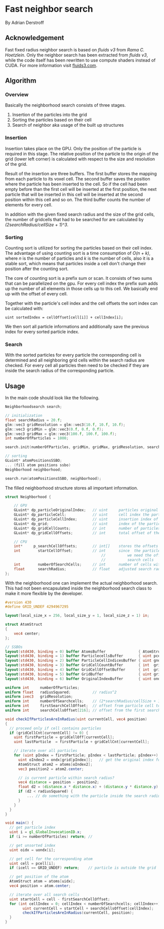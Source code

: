# Fast neighbor search
By Adrian Derstroff

## Acknowledgement
Fast fixed radius neighbor search is based on *fluids v3* from *Rama C. Hoetzlein*. 
Only the neighbor search has been extracted from *fluids v3*, while the code itself has been rewritten to use compute shaders instead of CUDA. For more information visit [fluids3.com](http://fluids3.com).

## Algorithm
### Overview
Basically the neighborhood search consists of three stages.
1. Insertion of the particles into the grid
2. Sorting the particles based on their cell
3. Search of neighbor aka usage of the built up structures

### Insertion
Insertion takes place on the GPU. Only the position of the particle is required in this stage. The relative position of the particle to the origin of the grid (lower left corner) is calculated with respect to the size and resolution of the grid.

Result of the insertion are three buffers. The first buffer stores the mapping from each particle to its voxel cell. The second buffer saves the position where the particle has been inserted to the cell. So if the cell had been empty before than the first cell will be inserted at the first position, the next particle that will be inserted in this cell will be inserted at the second position within this cell and so on. The third buffer counts the number of elements for every cell. 

In addition with the given fixed search radius and the size of the grid cells, the number of gridcells that had to be searched for are calculated by *(2searchRadius/cellSize + 1)^3*.

### Sorting
Counting sort is utilized for sorting the particles based on their cell index.
The advantage of using counting sort is a time consumption of *O(n + k)*, where *n* is the number of particles and *k* is the number of cells, also it is a stable sort, which means that particles inside a cell don't change their position after the counting sort.

The core of counting sort is a prefix sum or scan. It consists of two sums that can be parallelized on the gpu. For every cell index the prefix sum adds up the number of all elements in those cells up to this cell. We basically end up with the offset of every cell.

Together with the particle's cell index and the cell offsets the sort index can be calculated with:

```
uint sortedIndex = cellOffset[cell[i]] + cellIndex[i];
```

We then sort all particle informations and additionally save the previous index for every sorted particle index.

### Search
With the sorted particles for every particle the corresponding cell is determined and all neighboring grid cells within the search radius are checked.
For every cell all particles then need to be checked if they are inside the search radius of the corresponding particle.

## Usage
In the main code should look like the following.

```C++
Neighborhoodsearch search;

// initialization
float searchRadius = 20.f;
glm::vec3 gridResolution = glm::vec3(10.f, 10.f, 10.f);
glm::vec3 gridMin = glm::vec3(0.f, 0.f, 0.f);
glm::vec3 gridMax = glm::vec3(100.f, 100.f, 100.f);
int numberOfParticles = 1000;

search.init(numberOfParticles, gridMin, gridMax, gridResolution, searchRadius);

// sorting
GLuint* atomPositionsSSBO;
... (fill atom positions ssbo)
Neighborhood neighborhood;

search.run(atomPositionsSSBO, neighborhood);
```

The filled neighborhood structure stores all important information.

```C++
struct Neighborhood {

	// GPU
	GLuint* dp_particleOriginalIndex;   // uint     particles original index before the counting sort
	GLuint* dp_particleCell;            // uint     cell index the particle is in
	GLuint* dp_particleCellIndex;       // uint     insertion index of the particle inside the cell
	GLuint* dp_grid;                    // uint     index of the particle after sorting
	GLuint* dp_gridCellCounts;          // int      number of particles that are in the respective cell
	GLuint* dp_gridCellOffsets;         // int      total offset of the starting point of the respective cell

	// CPU
	int*     p_searchCellOffsets;       // int[]    stores the offsets for all cells that have to be searched
	int        startCellOffset;         // int      since  the particle is always in the center of the search cells
		                              		//          we need the offset of the cell with the lowest index within those
		                              		//          search cells
	int        numberOfSearchCells;     // int      number of cells within the search radius
	float      searchRadius;            // float    adjusted search radius
};
```

With the neighborhood one can implement the actual neighborhood search. This had not been encapsulated inside the neighborhood search class to make it more flexible by the developer.

```GLSL
#version 430
#define GRID_UNDEF 4294967295

layout(local_size_x = 256, local_size_y = 1, local_size_z = 1) in;

struct AtomStruct
{
    vec4 center;
};

// SSBOs
layout(std430, binding = 0) buffer AtomsBuffer               { AtomStruct atoms[];};
layout(std430, binding = 1) buffer ParticlecellsBuffer       { uint pcell[];      };
layout(std430, binding = 2) buffer ParticleCellIndicesBuffer { uint gndx[];       };
layout(std430, binding = 3) buffer GridCellCountBuffer       { int  gridCellCnt[];};
layout(std430, binding = 4) buffer GridCellOffsetBuffer      { int  gridCellOff[];};
layout(std430, binding = 5) buffer GridBuffer                { uint grid[];       };
layout(std430, binding = 6) buffer OriginalIndexBuffer       { uint ondx[];       };

uniform int     numberOfParticles;
uniform float   radiusSquared;          // radius^2
uniform ivec3   gridResolution;
uniform int     numberOfSearchcells;    // (2*searchRadius/cellSize + 1)^3
uniform int     firstSearchCellOffset;  // offset from particle cell to first search cell
uniform int     searchCellsOffset[216]; // offset from the first search cell

void checkIfParticlesAreInRadius(uint currentCell, vec4 position)
{
  // proceed only if cell contains particles
  if (gridCellCnt[currentCell] != 0) {
    uint firstParticle = gridCellOff[currentCell];
    uint lastParticle  = firstParticle + gridCellCnt[currentCell];

    // iterate over all particles
    for (uint pIndex = firstParticle; pIndex < lastParticle; pIndex++) {
      uint oIndex2 = ondx[grid[pIndex]];   // get the original index for the current particle
      AtomStruct atom2 = atoms[oIndex2];
      vec3 position2 = atom2.center;

      // is current particle within search radius?
      vec4 distance = position - position2;
      float d2 = (distance.x * distance.x) + (distance.y * distance.y) + (distance.z * distance.z);
      if (d2 < radiusSquared) {
          ... // do something with the particle inside the search radius
      }
    }
  }
}

void main() {
  // get particle index
  uint i = gl_GlobalInvocationID.x;
  if (i >= numberOfParticles) return; // 

  // get unsorted index
  uint oidx = uondx[i];

  // get cell for the corresponding atom
  uint cell = pcell[i];
  if (icell == GRID_UNDEF) return;    // particle is outside the grid

  // get position of the atom
  AtomStruct atom = atoms[uidx];
  vec4 position = atom.center;

  // iterate over all search cells
  uint startCell = cell - firstSearchCellOffset;
  for (int cellIndex = 0; cellIndex < numberOfSearchcells; cellIndex++) {
		uint currentCell = startCell + searchCellsOffset[cellIndex];
		checkIfParticlesAreInRadius(currentCell, position);
  }
}
```
